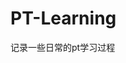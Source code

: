 



































































































































# PT-Learning
记录一些日常的pt学习过程
